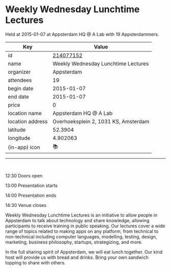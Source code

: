 # Weekly Wednesday Lunchtime Lectures
Held at 2015-01-07 at Appsterdam HQ @ A Lab with 19 Appsterdammers.
        
|Key|Value
|---|---|
|id|[214077152](https://www.meetup.com/appsterdam/events/214077152/)|
|name|Weekly Wednesday Lunchtime Lectures|
|organizer|Appsterdam|
|attendees|19|
|begin date|2015-01-07|
|end date|2015-01-07|
|price|0|
|location name|Appsterdam HQ @ A Lab|
|location address|Overhoeksplein 2, 1031 KS, Amsterdam|
|latitude|52.3904|
|longitude|4.902063|
|(in-app) icon|📚|

---

 

12:30 Doors open

13:00 Presentation starts

14:00 Presentation ends

14:30 Venue closes

Weekly Wednesday Lunchtime Lectures is an initiative to allow people in Appsterdam to talk about technology and share knowledge, allowing participants to receive training in public speaking. Our lectures cover a wide range of topics related to making apps on any platform, from technical to non-technical including computer languages, modelling, testing, design, marketing, business philosophy, startups, strategizing, and more.

In the full sharing spirit of Appsterdam, we will eat lunch together. Our kind host will provide us with bread and drinks. Bring your own sandwich topping to share with others.


